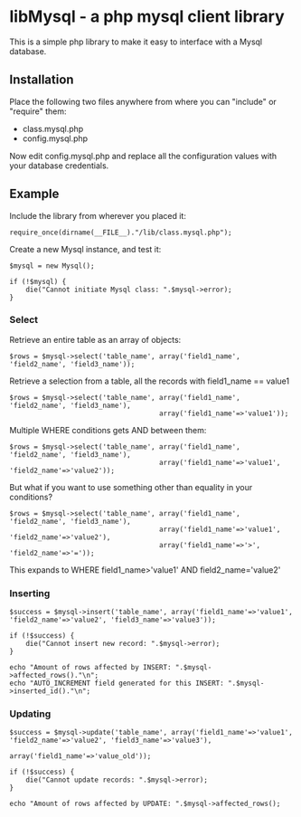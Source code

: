 libMysql - a php mysql client library
=====================================

This is a simple php library to make it easy to interface with a Mysql database.

Installation
------------

Place the following two files anywhere from where you can "include" or "require" them:

* class.mysql.php
* config.mysql.php

Now edit config.mysql.php and replace all the configuration values with your database credentials.

Example
-------

Include the library from wherever you placed it:

    require_once(dirname(__FILE__)."/lib/class.mysql.php");

Create a new Mysql instance, and test it:

    $mysql = new Mysql();

    if (!$mysql) {
        die("Cannot initiate Mysql class: ".$mysql->error);
    }

### Select

Retrieve an entire table as an array of objects:

    $rows = $mysql->select('table_name', array('field1_name', 'field2_name', 'field3_name'));

 Retrieve a selection from a table, all the records with field1_name == value1

    $rows = $mysql->select('table_name', array('field1_name', 'field2_name', 'field3_name'),
                                         array('field1_name'=>'value1'));

Multiple WHERE conditions gets AND between them:

    $rows = $mysql->select('table_name', array('field1_name', 'field2_name', 'field3_name'),
                                         array('field1_name'=>'value1', 'field2_name'=>'value2'));

But what if you want to use something other than equality in your conditions?

    $rows = $mysql->select('table_name', array('field1_name', 'field2_name', 'field3_name'),
                                         array('field1_name'=>'value1', 'field2_name'=>'value2'),
                                         array('field1_name'=>'>', 'field2_name'=>'='));

This expands to WHERE field1_name>'value1' AND field2_name='value2'

### Inserting

    $success = $mysql->insert('table_name', array('field1_name'=>'value1', 'field2_name'=>'value2', 'field3_name'=>'value3'));

    if (!$success) {
        die("Cannot insert new record: ".$mysql->error);
    }

    echo "Amount of rows affected by INSERT: ".$mysql->affected_rows()."\n";
    echo "AUTO_INCREMENT field generated for this INSERT: ".$mysql->inserted_id()."\n";

### Updating

    $success = $mysql->update('table_name', array('field1_name'=>'value1', 'field2_name'=>'value2', 'field3_name'=>'value3'),
                                            array('field1_name'=>'value_old'));

    if (!$success) {
        die("Cannot update records: ".$mysql->error);
    }

    echo "Amount of rows affected by UPDATE: ".$mysql->affected_rows();
